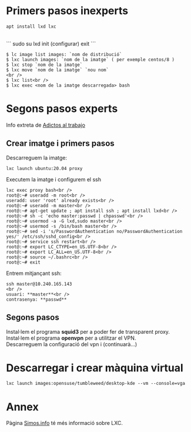 # Primers pasos inexperts

```
apt install lxd lxc
```
<br />
```
sudo su
lxd init
(configurar)
exit
```
<br />

```
$ lc image list images: `nom de distribució`
$ lxc launch images: `nom de la imatge` ( per exemple centos/8 )
$ lxc stop `nom de la imatge`
$ lxc move `nom de la imatge` `nou nom`
<br />
$ lxc list<br />
$ lxc exec <nom de la imatge descarregada> bash
```

# Segons pasos experts

Info extreta de [Adictos al trabajo](https://www.adictosaltrabajo.com/2018/07/11/amaras-lxd-por-encima-de-todas-las-cosas/)<br />

## Crear imatge i primers pasos

Descarreguem la imatge: <br />

```lxc launch ubuntu:20.04 proxy```

Executem la imatge i configurem el ssh

```
lxc exec proxy bash<br />
root@:~# useradd -m root<br />
useradd: user 'root' already exists<br />
root@:~# useradd -m master<br />
root@:~# apt-get update ; apt install ssh ; apt install lxd<br />
root@:~# sh -c 'echo master:passwd | chpasswd'<br />
root@:~# usermod -a -G lxd,sudo master<br />
root@:~# usermod -s /bin/bash master<br />
root@:~# sed -i 's/PasswordAuthentication no/PasswordAuthentication yes/' /etc/ssh/sshd_config<br />
root@:~# service ssh restart<br />
root@:~# export LC_CTYPE=en_US.UTF-8<br />
root@:~# export LC_ALL=en_US.UTF-8<br />
root@:~# source ~/.bashrc<br />
root@:~# exit
```

Entrem mitjançant ssh:

```
ssh master@10.240.165.143
<br />
usuari: **master**<br />
contrasenya: **passwd**
```

## Segons pasos

Instal·lem el programa **squid3** per a poder fer de transparent proxy.<br />
Instal·lem el programa **openvpn** per a utilitzar el VPN.<br />
Descarreguem la configuració del vpn i (continuarà...)

# Descarregar i crear màquina virtual

```
lxc launch images:opensuse/tumbleweed/desktop-kde --vm --console=vga
```

# Annex

Pàgina [Simos.info](https://blog.simos.info/how-to-use-the-lxd-proxy-device-to-map-ports-between-the-host-and-the-containers/) té més informació sobre LXC.
